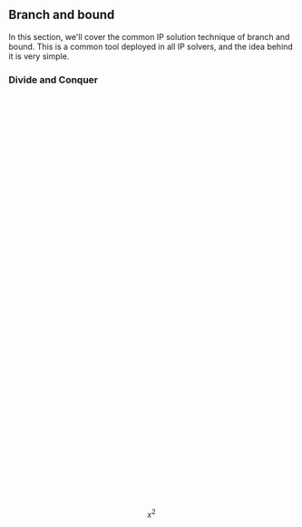## Branch and bound

In this section, we'll cover the common IP solution technique of branch and bound. This is a common tool deployed in all IP solvers, and the idea behind it is very simple.

### Divide and Conquer

<svg width=350 height=350 class="lpDraw" base="bbExample1"> Sorry, your browser does not support inline SVG.</svg>

<svg width=350 height=350 class="lpDraw" base="bbExample2" altArgs='{"chooseObjVals": true}'> Sorry, your browser does not support inline SVG.</svg>

$$
x^2
$$


